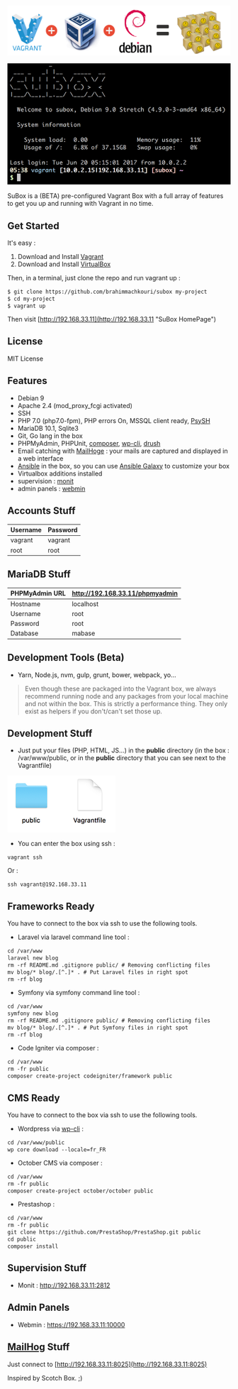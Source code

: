 ![SuBoxes](https://raw.githubusercontent.com/brahimmachkouri/subox-infos/master/images/vagrant-virtualbox-debian.png)

![SuBox](https://raw.githubusercontent.com/brahimmachkouri/subox-infos/master/images/subox3.png)

SuBox is a (BETA) pre-configured Vagrant Box with a full array of features to get you up and running with Vagrant in no time. 

## Get Started

It's easy :

1. Download and Install [Vagrant](https://www.vagrantup.com/downloads.html)
2. Download and Install [VirtualBox](https://www.virtualbox.org/wiki/Downloads)

Then, in a terminal, just clone the repo and run vagrant up :

```
$ git clone https://github.com/brahimmachkouri/subox my-project
$ cd my-project
$ vagrant up
```

Then visit [http://192.168.33.11](http://192.168.33.11 "SuBox HomePage")

## License 

MIT License

## Features

* Debian 9
* Apache 2.4 (mod_proxy_fcgi activated)
* SSH
* PHP 7.0 (php7.0-fpm), PHP errors On, MSSQL client ready, [PsySH](http://psysh.org/)
* MariaDB 10.1, Sqlite3
* Git, Go lang in the box
* PHPMyAdmin, PHPUnit, [composer](https://getcomposer.org/doc/01-basic-usage.md), [wp-cli](https://make.wordpress.org/cli/handbook/quick-start/), [drush](http://www.drush.org/en/master/usage/)
* Email catching with [MailHoge](https://github.com/mailhog/MailHog) : your mails are captured and displayed in a web interface
* [Ansible](https://www.ansible.com) in the box, so you can use [Ansible Galaxy](https://galaxy.ansible.com/list#/roles?page=1&page_size=40&order=-download_count,name) to customize your box
* Virtualbox additions installed
* supervision : [monit](https://mmonit.com/monit)
* admin panels : [webmin](http://www.webmin.com)

## Accounts Stuff

| Username  | Password   |
|-----------|------------|
| vagrant   | vagrant    |
| root      | root       |

## MariaDB Stuff

| PHPMyAdmin URL | http://192.168.33.11/phpmyadmin |
|-----------|------------|
| Hostname  | localhost  |
| Username  | root       |
| Password  | root       |
| Database  | mabase     |

## Development Tools (Beta)

* Yarn, Node.js, nvm, gulp, grunt, bower, webpack, yo... 
> Even though these are packaged into the Vagrant box, we always recommend running node and any packages from your local machine and not within the box. This is strictly a performance thing. They only exist as helpers if you don't/can't set those up.

## Development Stuff

* Just put your files (PHP, HTML, JS...) in the **public** directory (in the box : /var/www/public, or in the **public** directory that you can see next to the Vagrantfile)

![Public directory](https://raw.githubusercontent.com/brahimmachkouri/subox-infos/master/images/public4.png)

* You can enter the box using ssh :
```
vagrant ssh
```
Or :
```
ssh vagrant@192.168.33.11
```

## Frameworks Ready

You have to connect to the box via ssh to use the following tools.

* Laravel via laravel command line tool : 
```
cd /var/www
laravel new blog 
rm -rf README.md .gitignore public/ # Removing conflicting files
mv blog/* blog/.[^.]* . # Put Laravel files in right spot
rm -rf blog
```

* Symfony via symfony command line tool : 
```
cd /var/www
symfony new blog
rm -rf README.md .gitignore public/ # Removing conflicting files
mv blog/* blog/.[^.]* . # Put Symfony files in right spot
rm -rf blog
```

* Code Igniter via composer : 
```
cd /var/www
rm -fr public
composer create-project codeigniter/framework public
```

## CMS Ready

You have to connect to the box via ssh to use the following tools.

* Wordpress via [wp-cli](https://make.wordpress.org/cli/handbook/quick-start/) : 
```
cd /var/www/public
wp core download --locale=fr_FR
```
* October CMS via composer : 
```
cd /var/www
rm -fr public
composer create-project october/october public
```
* Prestashop : 

```
cd /var/www
rm -fr public
git clone https://github.com/PrestaShop/PrestaShop.git public
cd public
composer install
```

## Supervision Stuff

* Monit : http://192.168.33.11:2812

## Admin Panels

* Webmin : https://192.168.33.11:10000

## [MailHog](https://github.com/mailhog/MailHog) Stuff

Just connect to [http://192.168.33.11:8025](http://192.168.33.11:8025)

Inspired by Scotch Box. ;)

